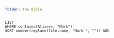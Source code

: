 ```yaml
---
folder: The Bible
---
```


```dataview
LIST 
WHERE contains(Aliases, "Mark")
SORT number(replace(file.name, "Mark ", "")) ASC
```
 
